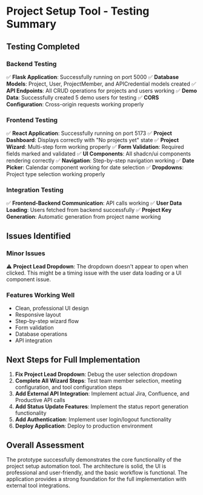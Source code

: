 # Project Setup Tool - Testing Summary

## Testing Completed

### Backend Testing
✅ **Flask Application**: Successfully running on port 5000
✅ **Database Models**: Project, User, ProjectMember, and APICredential models created
✅ **API Endpoints**: All CRUD operations for projects and users working
✅ **Demo Data**: Successfully created 5 demo users for testing
✅ **CORS Configuration**: Cross-origin requests working properly

### Frontend Testing
✅ **React Application**: Successfully running on port 5173
✅ **Project Dashboard**: Displays correctly with "No projects yet" state
✅ **Project Wizard**: Multi-step form working properly
✅ **Form Validation**: Required fields marked and validated
✅ **UI Components**: All shadcn/ui components rendering correctly
✅ **Navigation**: Step-by-step navigation working
✅ **Date Picker**: Calendar component working for date selection
✅ **Dropdowns**: Project type selection working properly

### Integration Testing
✅ **Frontend-Backend Communication**: API calls working
✅ **User Data Loading**: Users fetched from backend successfully
✅ **Project Key Generation**: Automatic generation from project name working

## Issues Identified

### Minor Issues
⚠️ **Project Lead Dropdown**: The dropdown doesn't appear to open when clicked. This might be a timing issue with the user data loading or a UI component issue.

### Features Working Well
- Clean, professional UI design
- Responsive layout
- Step-by-step wizard flow
- Form validation
- Database operations
- API integration

## Next Steps for Full Implementation

1. **Fix Project Lead Dropdown**: Debug the user selection dropdown
2. **Complete All Wizard Steps**: Test team member selection, meeting configuration, and tool configuration steps
3. **Add External API Integration**: Implement actual Jira, Confluence, and Productive API calls
4. **Add Status Update Features**: Implement the status report generation functionality
5. **Add Authentication**: Implement user login/logout functionality
6. **Deploy Application**: Deploy to production environment

## Overall Assessment

The prototype successfully demonstrates the core functionality of the project setup automation tool. The architecture is solid, the UI is professional and user-friendly, and the basic workflow is functional. The application provides a strong foundation for the full implementation with external tool integrations.

